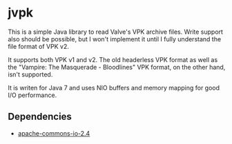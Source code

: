 jvpk
=======

This is a simple Java library to read Valve's VPK archive files.
Write support also should be possible, but I won't implement it until I fully understand the file format of VPK v2.

It supports both VPK v1 and v2. The old headerless VPK format as well as the "Vampire: The Masquerade - Bloodlines" VPK format, on the other hand, isn't supported.

It is writen for Java 7 and uses NIO buffers and memory mapping for good I/O performance.

Dependencies
------------

* [apache-commons-io-2.4](http://commons.apache.org/io/)